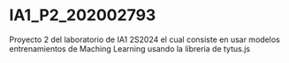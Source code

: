 # IA1_P2_202002793
Proyecto 2 del laboratorio de IA1 2S2024 el cual consiste en usar modelos entrenamientos de Maching Learning usando la libreria de tytus.js
